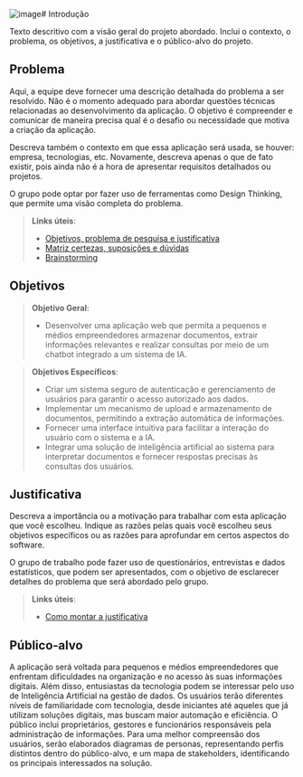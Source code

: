 ![image](https://github.com/user-attachments/assets/16c71184-e75c-48f0-8f3d-502c4f8ae913)# Introdução

Texto descritivo com a visão geral do projeto abordado. Inclui o contexto, o problema, os objetivos, a justificativa e o público-alvo do projeto.

## Problema
Aqui, a equipe deve fornecer uma descrição detalhada do problema a ser resolvido. Não é o momento adequado para abordar questões técnicas relacionadas ao desenvolvimento da aplicação. O objetivo é compreender e comunicar de maneira precisa qual é o desafio ou necessidade que motiva a criação da aplicação.

Descreva também o contexto em que essa aplicação será usada, se  houver: empresa, tecnologias, etc. Novamente, descreva apenas o que de fato existir, pois ainda não é a hora de apresentar requisitos detalhados ou projetos.

O grupo pode optar por fazer uso de ferramentas como Design Thinking, que permite uma visão completa do problema.

> **Links úteis**:
> - [Objetivos, problema de pesquisa e justificativa](https://medium.com/@versioparole/objetivos-problema-de-pesquisa-e-justificativa-c98c8233b9c3)
> - [Matriz certezas, suposições e dúvidas](https://medium.com/educa%C3%A7%C3%A3o-fora-da-caixa/matriz-certezas-suposi%C3%A7%C3%B5es-e-d%C3%BAvidas-fa2263633655)
> - [Brainstorming](https://www.euax.com.br/2018/09/brainstorming/)

## Objetivos

> **Objetivo Geral**:
> - Desenvolver uma aplicação web que permita a pequenos e médios empreendedores armazenar documentos, extrair informações relevantes e realizar consultas por meio de um chatbot integrado a um sistema de IA.


> **Objetivos Específicos**:
> - Criar um sistema seguro de autenticação e gerenciamento de usuários para garantir o acesso autorizado aos dados.
> - Implementar um mecanismo de upload e armazenamento de documentos, permitindo a extração automática de informações.
> - Fornecer uma interface intuitiva para facilitar a interação do usuário com o sistema e a IA.
> - Integrar uma solução de inteligência artificial ao sistema para interpretar documentos e fornecer respostas precisas às consultas dos usuários.


## Justificativa

Descreva a importância ou a motivação para trabalhar com esta aplicação que você escolheu. Indique as razões pelas quais você escolheu seus objetivos específicos ou as razões para aprofundar em certos aspectos do software.

O grupo de trabalho pode fazer uso de questionários, entrevistas e dados estatísticos, que podem ser apresentados, com o objetivo de esclarecer detalhes do problema que será abordado pelo grupo.

> **Links úteis**:
> - [Como montar a justificativa](https://guiadamonografia.com.br/como-montar-justificativa-do-tcc/)

## Público-alvo

A aplicação será voltada para pequenos e médios empreendedores que enfrentam dificuldades na organização e no acesso às suas informações digitais. Além disso, entusiastas da tecnologia podem se interessar pelo uso de Inteligência Artificial na gestão de dados.
Os usuários terão diferentes níveis de familiaridade com tecnologia, desde iniciantes até aqueles que já utilizam soluções digitais, mas buscam maior automação e eficiência. O público inclui proprietários, gestores e funcionários responsáveis pela administração de informações.
Para uma melhor compreensão dos usuários, serão elaborados diagramas de personas, representando perfis distintos dentro do público-alvo, e um mapa de stakeholders, identificando os principais interessados na solução.
